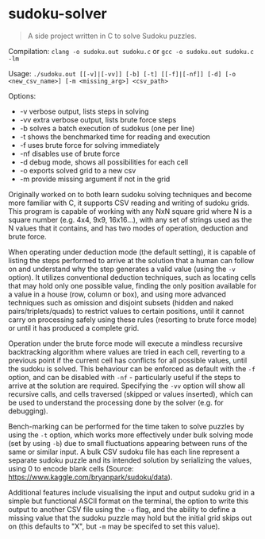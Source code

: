 # sudoku-solver
> A side project written in C to solve Sudoku puzzles.

Compilation:
`clang -o sudoku.out sudoku.c` or `gcc -o sudoku.out sudoku.c -lm`

Usage:
`./sudoku.out [[-v]|[-vv]] [-b] [-t] [[-f]|[-nf]] [-d] [-o <new_csv_name>] [-m <missing_arg>] <csv_path>`

Options:
 * -v verbose output, lists steps in solving
 * -vv extra verbose output, lists brute force steps
 * -b solves a batch execution of sudokus (one per line)
 * -t shows the benchmarked time for reading and execution
 * -f uses brute force for solving immediately
 * -nf disables use of brute force
 * -d debug mode, shows all possibilities for each cell
 * -o exports solved grid to a new csv
 * -m provide missing argument if not in the grid

Originally worked on to both learn sudoku solving techniques and become more familiar with C,
it supports CSV reading and writing of sudoku grids. This program is capable of working with
any NxN square grid where N is a square number (e.g. 4x4, 9x9, 16x16...), with any set of strings
used as the N values that it contains, and has two modes of operation, deduction and brute force.

When operating under deduction mode (the default setting), it is capable of listing the steps
performed to arrive at the solution that a human can follow on and understand why the step
generates a valid value (using the `-v` option). It utilizes conventional deduction techniques,
such as locating cells that may hold only one possible value, finding the only position available
for a value in a house (row, column or box), and using more advanced techniques such as
omission and disjoint subsets (hidden and naked pairs/triplets/quads) to restrict values to certain
positions, until it cannot carry on processing safely using these rules (resorting to brute force
mode) or until it has produced a complete grid.

Operation under the brute force mode will execute a mindless recursive backtracking algorithm
where values are tried in each cell, reverting to a previous point if the current cell has
conflicts for all possible values, until the sudoku is solved. This behaviour can be enforced
as default with the `-f` option, and can be disabled with `-nf` - particularly useful if the
steps to arrive at the solution are required. Specifying the `-vv` option will show all recursive
calls, and cells traversed (skipped or values inserted), which can be used to understand the
processing done by the solver (e.g. for debugging).

Bench-marking can be performed for the time taken to solve puzzles by using the `-t` option, which
works more effectively under bulk solving mode (set by using `-b`) due to small fluctuations appearing
between runs of the same or similar input. A bulk CSV sudoku file has each line represent a separate
sudoku puzzle and its intended solution by serializing the values, using 0 to encode blank cells
(Source: https://www.kaggle.com/bryanpark/sudoku/data).

Additional features include visualising the input and output sudoku grid in a simple but functional
ASCII format on the terminal, the option to write this output to another CSV file using the `-o`
flag, and the ability to define a missing value that the sudoku puzzle may hold but the initial grid
skips out on (this defaults to "X", but `-m` may be specifed to set this value).
